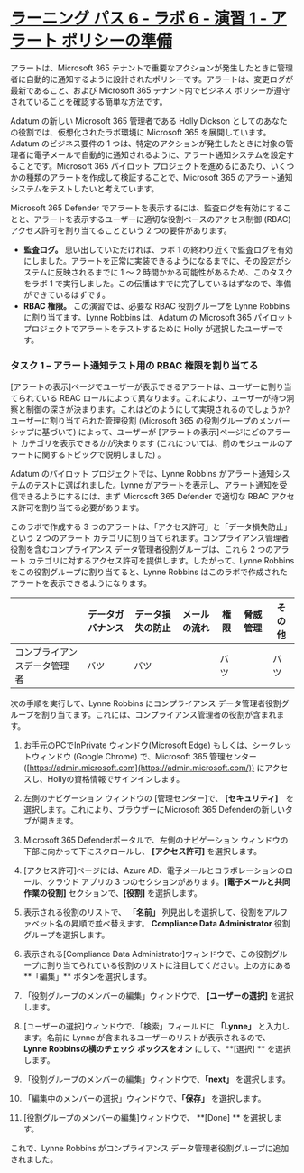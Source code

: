 # [ラーニング パス 6 - ラボ 6 - 演習 1 - アラート ポリシーの準備](https://github.com/ctct-edu/ms-102-lab/blob/main/Instructions/Labs/LAB_AK_06_Lab6_Ex1_Prepare_Alert_Policies.md#learning-path-6---lab-6---exercise-1---prepare-for-alert-policies)

アラートは、Microsoft 365 テナントで重要なアクションが発生したときに管理者に自動的に通知するように設計されたポリシーです。アラートは、変更ログが最新であること、および Microsoft 365 テナント内でビジネス ポリシーが遵守されていることを確認する簡単な方法です。

Adatum の新しい Microsoft 365 管理者である Holly Dickson としてのあなたの役割では、仮想化されたラボ環境に Microsoft 365 を展開しています。Adatum のビジネス要件の 1 つは、特定のアクションが発生したときに対象の管理者に電子メールで自動的に通知されるように、アラート通知システムを設定することです。Microsoft 365 パイロット プロジェクトを進めるにあたり、いくつかの種類のアラートを作成して検証することで、Microsoft 365 のアラート通知システムをテストしたいと考えています。

Microsoft 365 Defender でアラートを表示するには、監査ログを有効にすることと、アラートを表示するユーザーに適切な役割ベースのアクセス制御 (RBAC) アクセス許可を割り当てることという 2 つの要件があります。

- **監査ログ。** 思い出していただければ、ラボ 1 の終わり近くで監査ログを有効にしました。アラートを正常に実装できるようになるまでに、その設定がシステムに反映されるまでに 1 ～ 2 時間かかる可能性があるため、このタスクをラボ 1 で実行しました。この伝播はすでに完了しているはずなので、準備ができているはずです。
- **RBAC 権限。** この演習では、必要な RBAC 役割グループを Lynne Robbins に割り当てます。Lynne Robbins は、Adatum の Microsoft 365 パイロット プロジェクトでアラートをテストするために Holly が選択したユーザーです。

### タスク 1 – アラート通知テスト用の RBAC 権限を割り当てる

[アラートの表示]ページでユーザーが表示できるアラートは、ユーザーに割り当てられている RBAC ロールによって異なります。これにより、ユーザーが持つ洞察と制御の深さが決まります。これはどのようにして実現されるのでしょうか? ユーザーに割り当てられた管理役割 (Microsoft 365 の役割グループのメンバーシップに基づいて) によって、ユーザーが [アラートの表示]ページにどのアラート カテゴリを表示できるかが決まります (これについては、前のモジュールのアラートに関するトピックで説明しました) 。

Adatum のパイロット プロジェクトでは、Lynne Robbins がアラート通知システムのテストに選ばれました。Lynne がアラートを表示し、アラート通知を受信できるようにするには、まず Microsoft 365 Defender で適切な RBAC アクセス許可を割り当てる必要があります。

このラボで作成する 3 つのアラートは、「アクセス許可」と「データ損失防止」という 2 つのアラート カテゴリに割り当てられます。コンプライアンス管理者役割を含むコンプライアンス データ管理者役割グループは、これら 2 つのアラート カテゴリに対するアクセス許可を提供します。したがって、Lynne Robbins をこの役割グループに割り当てると、Lynne Robbins はこのラボで作成されたアラートを表示できるようになります。

|                              | **データガバナンス** | **データ損失の防止** | **メールの流れ** | **権限** | **脅威管理** | **その他** |
| ---------------------------- | -------------------- | -------------------- | ---------------- | -------- | ------------ | ---------- |
| コンプライアンスデータ管理者 | バツ                 | バツ                 |                  | バツ     |              | バツ       |

次の手順を実行して、Lynne Robbins にコンプライアンス データ管理者役割グループを割り当てます。これには、コンプライアンス管理者の役割が含まれます。

1. お手元のPCでInPrivate ウィンドウ(Microsoft Edge) もしくは、シークレットウィンドウ (Google Chrome) で、Microsoft 365 管理センター ([https://admin.microsoft.com](https://admin.microsoft.com/)) にアクセスし、Hollyの資格情報でサインインします。

2. 左側のナビゲーション ウィンドウの [管理センター]で、 **[セキュリティ]**　を選択します。これにより、ブラウザーにMicrosoft 365 Defenderの新しいタブが開きます。

3. Microsoft 365 Defenderポータルで、左側のナビゲーション ウィンドウの下部に向かって下にスクロールし、 **[アクセス許可]** を選択します。

4. [アクセス許可]ページには、Azure AD、電子メールとコラボレーションのロール、クラウド アプリの 3 つのセクションがあります。**[電子メールと共同作業の役割]** セクションで、**[役割]** を選択します。

5. 表示される役割のリストで、 **「名前」** 列見出しを選択して、役割をアルファベット名の昇順で並べ替えます。 **Compliance Data Administrator** 役割グループを選択します。

6. 表示される[Compliance Data Administrator]ウィンドウで、この役割グループに割り当てられている役割のリストに注目してください。上の方にある**「編集」** ボタンを選択します。

7. 「役割グループのメンバーの編集」ウィンドウで、 **[ユーザーの選択]** を選択します。

8. [ユーザーの選択]ウィンドウで、「検索」フィールドに **「Lynne」** と入力します。名前に Lynne が含まれるユーザーのリストが表示されるので、  **Lynne Robbinsの横のチェック ボックスをオン** にして、**[選択] ** を選択します。

9. 「役割グループのメンバーの編集」ウィンドウで、**「next」** を選択します。

10. 「編集中のメンバーの選択」ウィンドウで、**「保存」** を選択します。

11. [役割グループのメンバーの編集]ウィンドウで、 **[Done] **  を選択します。

    

これで、Lynne Robbins がコンプライアンス データ管理者役割グループに追加されました。
